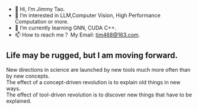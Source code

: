 - 👋 Hi, I’m Jimmy Tao.
- 👀 I’m interested in LLM,Computer Vision, High Performance Computation or more.
- 🌱 I’m currently learning GNN, CUDA C++.
- 📫 How to reach me？ My Email: tjm468@163.com.

## Life may be rugged, but I am moving forward.

New directions in science are launched by new tools much more often than by new concepts.  
The effect of a concept-driven revolution is to explain old things in new ways.  
The effect of tool-driven revolution is to discover new things that have to be explained.  

<!---
ttjjmm/ttjjmm is a ✨ special ✨ repository because its `README.md` (this file) appears on your GitHub profile.
You can click the Preview link to take a look at your changes.
--->

